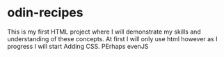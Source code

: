 # odin-recipes
This is my first HTML project where I will demonstrate my skills and understanding of these concepts. At first I will only use html however as I progress I will start Adding CSS. PErhaps evenJS

